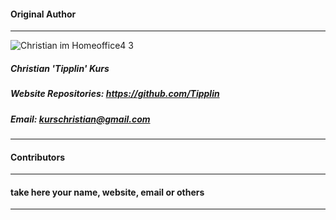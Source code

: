 #### Original Author 
----


![Christian im Homeoffice4 3](https://user-images.githubusercontent.com/40143278/195112390-17e6f51c-2746-49fb-a841-fcf2f08bc35a.jpg)

##### Christian 'Tipplin' Kurs      

##### Website Repositories: https://github.com/Tipplin
##### Email: kurschristian@gmail.com
----
#### Contributors 
----
#### take here your name, website, email or others
----
